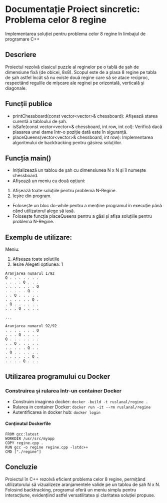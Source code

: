 # Documentație Proiect sincretic: Problema celor 8 regine
Implementarea soluției pentru problema celor 8 regine în limbajul de programare C++

## Descriere
Proiectul rezolvă clasicul puzzle al reginelor pe o tablă de șah de dimensiune fixă (de obicei, 8x8). Scopul este de a plasa 8 regine pe tabla de șah astfel încât să nu existe două regine care să se atace reciproc, respectând regulile de mișcare ale reginei pe orizontală, verticală și diagonale.

## Funcții publice
- printChessboard(const vector<vector<int>>& chessboard): Afișează starea curentă a tabloului de șah.
- isSafe(const vector<vector<int>>& chessboard, int row, int col): Verifică dacă plasarea unei dame într-o poziție dată este în siguranță.
- placeQueens(vector<vector<int>>& chessboard, int row): Implementarea algoritmului de backtracking pentru găsirea soluțiilor.

## Funcția main()
- Inițializează un tablou de șah cu dimensiunea N x N și îl numește chessboard.
- Afișează un meniu cu două opțiuni:
1. Afișează toate soluțiile pentru problema N-Regine.
2. Ieșire din program.
- Folosește un bloc do-while pentru a menține programul în execuție până când utilizatorul alege să iasă.
- Folosește funcția placeQueens pentru a găsi și afișa soluțiile pentru problema N-Regine.

## Exemplu de utilizare:
Meniu:
1. Afiseaza toate solutiile
2. Iesire
Alegeti optiunea: 1
```plaintext
Aranjarea numarul 1/92
Q . . . . . . .  
. . . . Q . . .  
. . . . . . . Q  
. . . . . Q . .  
. . Q . . . . .  
. . . . . . Q .  
. Q . . . . . .  
. . . Q . . . .  

...

Aranjarea numarul 92/92
. . . . . . . Q  
. . . Q . . . .  
Q . . . . . . .  
. . Q . . . . .  
. . . . . Q . .  
. Q . . . . . .  
. . . . . . Q .  
. . . . Q . . .  
```
## Utilizarea programului cu Docker
### Construirea și rularea într-un container Docker
- Construim imaginea docker:
```docker -build -t ruslanal/regine .```
- Rularea in container Docker:
```docker run -it --rm ruslanal/regine```
- Autentificarea in docker hub:
```docker login```

#### Conținutul Dockerfile
```plaintext
FROM gcc:latest
WORKDIR /usr/src/myapp
COPY regine.cpp .
RUN gcc -o regine regine.cpp -lstdc++
CMD ["./regine"]
```

## Concluzie
Proiectul în C++ rezolvă eficient problema celor 8 regine, permițând utilizatorului să vizualizeze aranjamentele valide pe un tablou de șah N x N. Folosind backtracking, programul oferă un meniu simplu pentru interacțiune, evidențiind astfel versatilitatea și claritatea soluției propuse.

